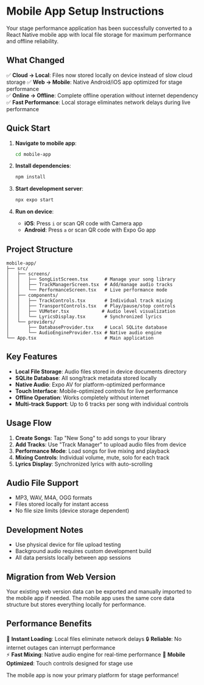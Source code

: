 # Mobile App Setup Instructions

Your stage performance application has been successfully converted to a React Native mobile app with local file storage for maximum performance and offline reliability.

## What Changed

✅ **Cloud → Local**: Files now stored locally on device instead of slow cloud storage
✅ **Web → Mobile**: Native Android/iOS app optimized for stage performance  
✅ **Online → Offline**: Complete offline operation without internet dependency
✅ **Fast Performance**: Local storage eliminates network delays during live performance

## Quick Start

1. **Navigate to mobile app**:
   ```bash
   cd mobile-app
   ```

2. **Install dependencies**:
   ```bash
   npm install
   ```

3. **Start development server**:
   ```bash
   npx expo start
   ```

4. **Run on device**:
   - **iOS**: Press `i` or scan QR code with Camera app
   - **Android**: Press `a` or scan QR code with Expo Go app

## Project Structure

```
mobile-app/
├── src/
│   ├── screens/
│   │   ├── SongListScreen.tsx      # Manage your song library
│   │   ├── TrackManagerScreen.tsx  # Add/manage audio tracks
│   │   └── PerformanceScreen.tsx   # Live performance mode
│   ├── components/
│   │   ├── TrackControls.tsx       # Individual track mixing
│   │   ├── TransportControls.tsx   # Play/pause/stop controls
│   │   ├── VUMeter.tsx            # Audio level visualization
│   │   └── LyricsDisplay.tsx       # Synchronized lyrics
│   └── providers/
│       ├── DatabaseProvider.tsx    # Local SQLite database
│       └── AudioEngineProvider.tsx # Native audio engine
└── App.tsx                         # Main application
```

## Key Features

- **Local File Storage**: Audio files stored in device documents directory
- **SQLite Database**: All song/track metadata stored locally
- **Native Audio**: Expo AV for platform-optimized performance
- **Touch Interface**: Mobile-optimized controls for live performance
- **Offline Operation**: Works completely without internet
- **Multi-track Support**: Up to 6 tracks per song with individual controls

## Usage Flow

1. **Create Songs**: Tap "New Song" to add songs to your library
2. **Add Tracks**: Use "Track Manager" to upload audio files from device
3. **Performance Mode**: Load songs for live mixing and playback
4. **Mixing Controls**: Individual volume, mute, solo for each track
5. **Lyrics Display**: Synchronized lyrics with auto-scrolling

## Audio File Support

- MP3, WAV, M4A, OGG formats
- Files stored locally for instant access
- No file size limits (device storage dependent)

## Development Notes

- Use physical device for file upload testing
- Background audio requires custom development build
- All data persists locally between app sessions

## Migration from Web Version

Your existing web version data can be exported and manually imported to the mobile app if needed. The mobile app uses the same core data structure but stores everything locally for performance.

## Performance Benefits

🚀 **Instant Loading**: Local files eliminate network delays
🔒 **Reliable**: No internet outages can interrupt performance  
⚡ **Fast Mixing**: Native audio engine for real-time performance
📱 **Mobile Optimized**: Touch controls designed for stage use

The mobile app is now your primary platform for stage performance!